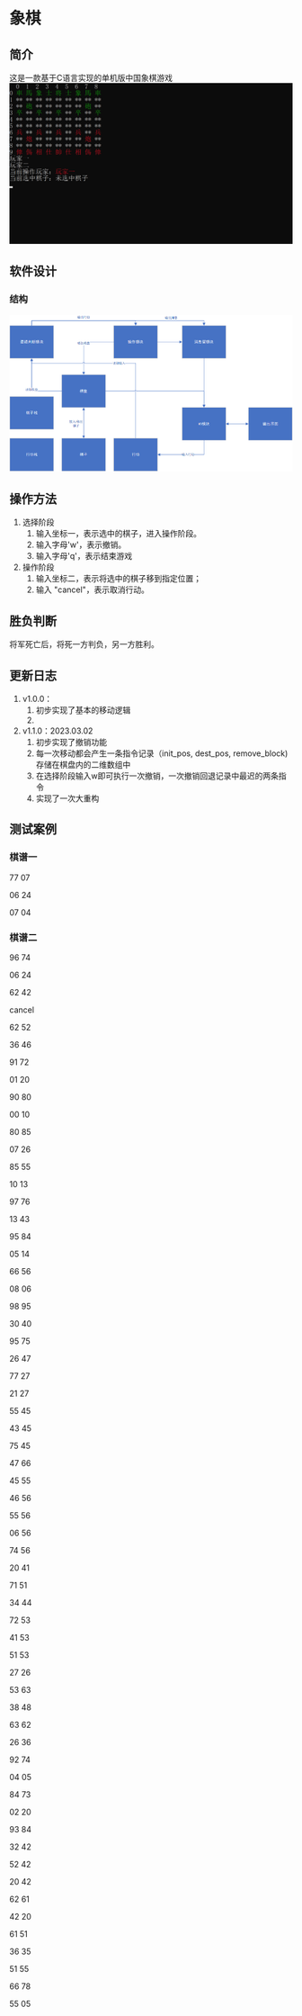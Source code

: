 # 象棋

## 简介

这是一款基于C语言实现的单机版中国象棋游戏
![Alt text](pictrue/chess%20v1.0.0.png)

## 软件设计

### 结构

![Alt text](pictrue/%E7%BB%93%E6%9E%84.jpg)

## 操作方法

1. 选择阶段
   1. 输入坐标一，表示选中的棋子，进入操作阶段。
   2. 输入字母'w'，表示撤销。
   3. 输入字母'q'，表示结束游戏
2. 操作阶段
   1. 输入坐标二，表示将选中的棋子移到指定位置；
   2. 输入 "cancel"，表示取消行动。

## 胜负判断

将军死亡后，将死一方判负，另一方胜利。

## 更新日志

1. v1.0.0：
   1. 初步实现了基本的移动逻辑
   2. 
2. v1.1.0：2023.03.02
   1. 初步实现了撤销功能 
   2. 每一次移动都会产生一条指令记录（init_pos, dest_pos, remove_block)存储在棋盘内的二维数组中
   3. 在选择阶段输入w即可执行一次撤销，一次撤销回退记录中最迟的两条指令
   4. 实现了一次大重构

## 测试案例

### 棋谱一

77 07

06 24

07 04

### 棋谱二

96 74

06 24

62 42

cancel

62 52

36 46

91 72

01 20

90 80

00 10

80 85

07 26

85 55

10 13

97 76

13 43

95 84

05 14

66 56

08 06

98 95

30 40

95 75

26 47

77 27

21 27

55 45

43 45

75 45

47 66

45 55

46 56

55 56

06 56

74 56

20 41

71 51

34 44

72 53

41 53

51 53

27 26

53 63

38 48

63 62

26 36

92 74

04 05

84 73

02 20

93 84

32 42

52 42

20 42

62 61

42 20

61 51

36 35

51 55

66 78

55 05

